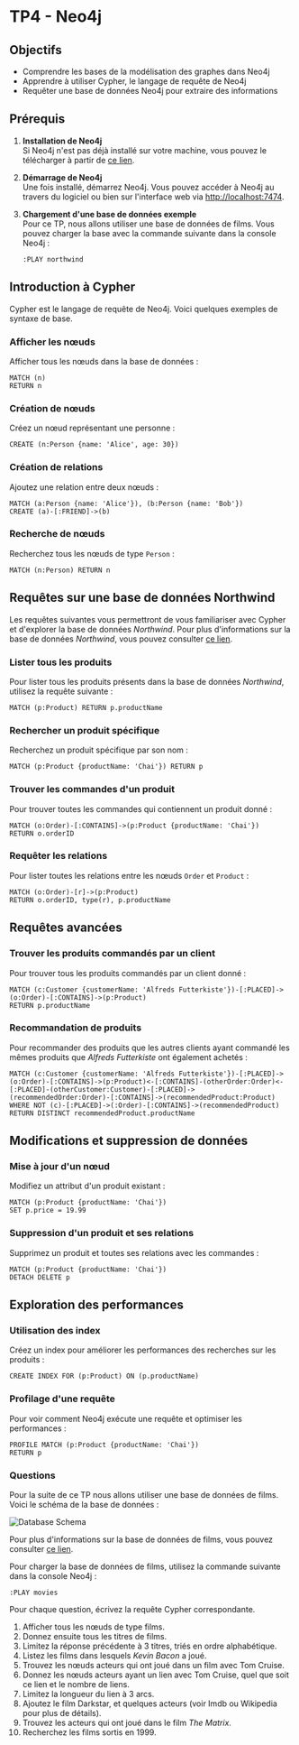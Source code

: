 
# TP4 - Neo4j

## Objectifs

- Comprendre les bases de la modélisation des graphes dans Neo4j
- Apprendre à utiliser Cypher, le langage de requête de Neo4j
- Requêter une base de données Neo4j pour extraire des informations

## Prérequis

1. **Installation de Neo4j**  
   Si Neo4j n'est pas déjà installé sur votre machine, vous pouvez le télécharger à partir de [ce lien](https://neo4j.com/download/).
   
2. **Démarrage de Neo4j**  
   Une fois installé, démarrez Neo4j. Vous pouvez accéder à Neo4j au travers du logiciel ou bien sur l'interface web via [http://localhost:7474](http://localhost:7474).

3. **Chargement d'une base de données exemple**  
   Pour ce TP, nous allons utiliser une base de données de films. Vous pouvez charger la base avec la commande suivante dans la console Neo4j :
   ```cypher
   :PLAY northwind
   ```

## Introduction à Cypher

Cypher est le langage de requête de Neo4j. Voici quelques exemples de syntaxe de base.

### Afficher les nœuds

Afficher tous les nœuds dans la base de données :
```cypher
MATCH (n)
RETURN n
```

### Création de nœuds

Créez un nœud représentant une personne :
```cypher
CREATE (n:Person {name: 'Alice', age: 30})
```

### Création de relations

Ajoutez une relation entre deux nœuds :
```cypher
MATCH (a:Person {name: 'Alice'}), (b:Person {name: 'Bob'})
CREATE (a)-[:FRIEND]->(b)
```

### Recherche de nœuds

Recherchez tous les nœuds de type `Person` :
```cypher
MATCH (n:Person) RETURN n
```

## Requêtes sur une base de données Northwind

Les requêtes suivantes vous permettront de vous familiariser avec Cypher et d'explorer la base de données *Northwind*. Pour plus d'informations sur la base de données *Northwind*, vous pouvez consulter [ce lien](https://github.com/neo4j-graph-examples/northwind/).

### Lister tous les produits

Pour lister tous les produits présents dans la base de données *Northwind*, utilisez la requête suivante :
```cypher
MATCH (p:Product) RETURN p.productName
```

### Rechercher un produit spécifique

Recherchez un produit spécifique par son nom :
```cypher
MATCH (p:Product {productName: 'Chai'}) RETURN p
```

### Trouver les commandes d'un produit

Pour trouver toutes les commandes qui contiennent un produit donné :
```cypher
MATCH (o:Order)-[:CONTAINS]->(p:Product {productName: 'Chai'})
RETURN o.orderID
```

### Requêter les relations

Pour lister toutes les relations entre les nœuds `Order` et `Product` :
```cypher
MATCH (o:Order)-[r]->(p:Product)
RETURN o.orderID, type(r), p.productName
```

## Requêtes avancées

### Trouver les produits commandés par un client

Pour trouver tous les produits commandés par un client donné :
```cypher
MATCH (c:Customer {customerName: 'Alfreds Futterkiste'})-[:PLACED]->(o:Order)-[:CONTAINS]->(p:Product)
RETURN p.productName
```

### Recommandation de produits

Pour recommander des produits que les autres clients ayant commandé les mêmes produits que *Alfreds Futterkiste* ont également achetés :
```cypher
MATCH (c:Customer {customerName: 'Alfreds Futterkiste'})-[:PLACED]->(o:Order)-[:CONTAINS]->(p:Product)<-[:CONTAINS]-(otherOrder:Order)<-[:PLACED]-(otherCustomer:Customer)-[:PLACED]->(recommendedOrder:Order)-[:CONTAINS]->(recommendedProduct:Product)
WHERE NOT (c)-[:PLACED]->(:Order)-[:CONTAINS]->(recommendedProduct)
RETURN DISTINCT recommendedProduct.productName
```

## Modifications et suppression de données

### Mise à jour d'un nœud

Modifiez un attribut d'un produit existant :
```cypher
MATCH (p:Product {productName: 'Chai'})
SET p.price = 19.99
```

### Suppression d'un produit et ses relations

Supprimez un produit et toutes ses relations avec les commandes :
```cypher
MATCH (p:Product {productName: 'Chai'})
DETACH DELETE p
```

## Exploration des performances

### Utilisation des index

Créez un index pour améliorer les performances des recherches sur les produits :
```cypher
CREATE INDEX FOR (p:Product) ON (p.productName)
```

### Profilage d'une requête

Pour voir comment Neo4j exécute une requête et optimiser les performances :
```cypher
PROFILE MATCH (p:Product {productName: 'Chai'})
RETURN p
```

<!-- 
## Requêtes sur une base de données de films

### Lister tous les films

Pour lister tous les films présents dans la base de données, utilisez la requête suivante :
```cypher
MATCH (m:Movie) RETURN m.title
```

### Rechercher un film spécifique

Recherchez un film spécifique par son titre :
```cypher
MATCH (m:Movie {title: 'The Matrix'}) RETURN m
```

### Trouver les acteurs d'un film

Pour trouver tous les acteurs qui ont joué dans un film donné :
```cypher
MATCH (p:Person)-[:ACTED_IN]->(m:Movie {title: 'The Matrix'})
RETURN p.name
```

### Requêter les relations

Pour lister toutes les relations entre les nœuds `Person` et `Movie` :
```cypher
MATCH (p:Person)-[r]->(m:Movie)
RETURN p.name, type(r), m.title
```

## Requêtes avancées

### Trouver les co-acteurs d'une personne

Pour trouver tous les co-acteurs d'une personne donnée (qui ont joué dans les mêmes films) :
```cypher
MATCH (p:Person {name: 'Keanu Reeves'})-[:ACTED_IN]->(m:Movie)<-[:ACTED_IN]-(coActor:Person)
RETURN coActor.name
```

### Recommandation de films

Pour recommander des films que les co-acteurs de Keanu Reeves ont joué mais que Keanu Reeves n'a pas encore vus :
```cypher
MATCH (p:Person {name: 'Keanu Reeves'})-[:ACTED_IN]->(m:Movie)<-[:ACTED_IN]-(coActor:Person)-[:ACTED_IN]->(recommended:Movie)
WHERE NOT (p)-[:ACTED_IN]->(recommended)
RETURN DISTINCT recommended.title
```

## Modifications et suppression de données

### Mise à jour d'un nœud

Modifiez un attribut d'un nœud existant :
```cypher
MATCH (n:Person {name: 'Alice'})
SET n.age = 31
```

### Suppression d'un nœud et ses relations

Supprimez un nœud et toutes ses relations :
```cypher
MATCH (n:Person {name: 'Alice'})
DETACH DELETE n
```

## Exploration des performances

### Utilisation des index

Créez un index pour améliorer les performances des recherches :
```cypher
CREATE INDEX FOR (n:Person) ON (n.name)
```

### Profilage d'une requête

Pour voir comment Neo4j exécute une requête et optimiser les performances :
```cypher
PROFILE MATCH (p:Person {name: 'Keanu Reeves'})-[:ACTED_IN]->(m:Movie)
RETURN m.title
```
--> 

### Questions

Pour la suite de ce TP nous allons utiliser une base de données de films. Voici le schéma de la base de données :

![Database Schema](https://github.com/neo4j-graph-examples/recommendations/blob/main/documentation/img/model.png)

Pour plus d'informations sur la base de données de films, vous pouvez consulter [ce lien](https://github.com/neo4j-graph-examples/recommendations).

Pour charger la base de données de films, utilisez la commande suivante dans la console Neo4j :

```cypher
:PLAY movies
```

Pour chaque question, écrivez la requête Cypher correspondante.

1. Afficher tous les nœuds de type films.
1. Donnez ensuite tous les titres de films.
1. Limitez la réponse précédente à 3 titres, triés en ordre alphabétique.
1. Listez les films dans lesquels *Kevin Bacon* a joué.
1. Trouvez les nœuds acteurs qui ont joué dans un film avec Tom Cruise.
1. Donnez les nœuds acteurs ayant un lien avec Tom Cruise, quel que soit ce lien et le nombre de liens.
1. Limitez la longueur du lien à 3 arcs.
1. Ajoutez le film Darkstar, et quelques acteurs (voir Imdb ou Wikipedia pour plus de détails).
1. Trouvez les acteurs qui ont joué dans le film *The Matrix*.
1. Recherchez les films sortis en 1999.
